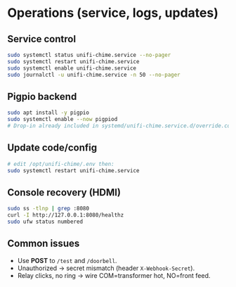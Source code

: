 # Operations (service, logs, updates)

## Service control
```bash
sudo systemctl status unifi-chime.service --no-pager
sudo systemctl restart unifi-chime.service
sudo systemctl enable unifi-chime.service
sudo journalctl -u unifi-chime.service -n 50 --no-pager
```

## Pigpio backend
```bash
sudo apt install -y pigpio
sudo systemctl enable --now pigpiod
# Drop-in already included in systemd/unifi-chime.service.d/override.conf
```

## Update code/config
```bash
# edit /opt/unifi-chime/.env then:
sudo systemctl restart unifi-chime.service
```

## Console recovery (HDMI)
```bash
sudo ss -tlnp | grep :8080
curl -I http://127.0.0.1:8080/healthz
sudo ufw status numbered
```

## Common issues
- Use **POST** to `/test` and `/doorbell`.
- Unauthorized → secret mismatch (header `X-Webhook-Secret`).
- Relay clicks, no ring → wire COM=transformer hot, NO=front feed.
